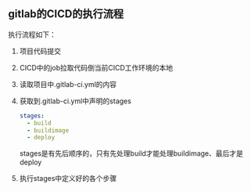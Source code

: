 ## gitlab的CICD的执行流程



执行流程如下：

1. 项目代码提交

2. CICD中的job拉取代码倒当前CICD工作环境的本地

3. 读取项目中.gitlab-ci.yml的内容

4. 获取到.gitlab-ci.yml中声明的stages

   ```yaml
   stages:
     - build
     - buildimage
     - deploy
   ```

   stages是有先后顺序的，只有先处理build才能处理buildimage、最后才是deploy

   

5. 执行stages中定义好的各个步骤